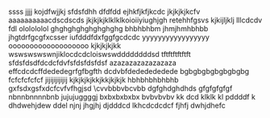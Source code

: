 ssss
jjjj
kojdfwjjkj
sfdsfdhh
dfdfdd
ejhkfjkfjkcdc 
jkjkjkjkcfv
aaaaaaaaaacdscdscds
jkjkjkjklklklkoioiiyiughjgh
retehhfgsvs
kjkijljklj
lllcdcdv fdl
ololololol
ghghghghghghghghg
bhbhbhbm jhmjhmhbhbb
jhgtdrfgcgfxcsser
iufdddfdxfggfgcdcdc
yyyyyyyyyyyyyyyyy
ooooooooooooooooooo
kjkjkjkjkk
wswswswswnjiklocdcdcloiswswddddddddsd
tftftftftftft
sfdsfdsdfdcdcfdvfsfdsfdsfdsf
azazazazazazazaza
effcdcdcffdededegrfgfbgfth
dcdvbfdededededede
bgbgbgbgbgbgbgbg
fcfcfcfcfcf
jijijijijijij
kjkjkjkjkkjkkjkjkjk
hbhbhbhbhbhb
gxfsdxgsfxdcfcvfvfhgjsd
\cvvbbbvbcvbb
dgfghdghdhds
gfgfgfgfgf
nbnnbnnnnbnb
jujujuggggj
bxbxbxbxbx
bvbvbvbv
kk
dcd
klklk
kl
pddddf
k
dhdwehjdew
ddel
njnj
jhgjhj
djdddcd
lkhcdcdcdcf
fjhfj
dwhjdhefc
